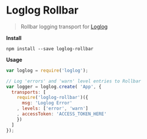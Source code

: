 # Loglog Rollbar

> Rollbar logging transport for [Loglog](https://github.com/goodybag/loglog)

__Install__

```shell
npm install --save loglog-rollbar
```

__Usage__

```javascript
var loglog = require('loglog');

// Log 'errors' and 'warn' level entries to Rollbar
var logger = loglog.create( 'App', {
  transports: [
    require('loglog-rollbar')({
      msg: 'Loglog Error'
    , levels: ['error', 'warn']
    , accessToken: 'ACCESS_TOKEN_HERE'
    })
  ]
});

